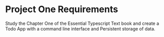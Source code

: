 # Project One Requirements

Study the Chapter One of the Essential Typescript Text book and create a Todo App with a command line interface and Persistent storage of data. 